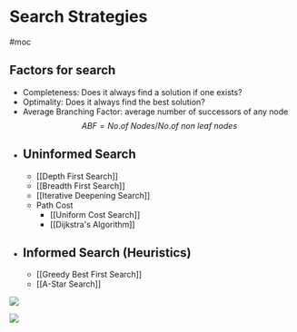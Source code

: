 # Search Strategies
#moc
## Factors for search
- Completeness: Does it always find a solution if one exists?
- Optimality: Does it always find the best solution?
- Average Branching Factor: average number of successors of any node $$ABF=No.of\ Nodes/No.of\ non\ leaf\ nodes$$
- ## Uninformed Search
	- [[Depth First Search]]
	- [[Breadth First Search]]
	- [[Iterative Deepening Search]]
	- Path Cost
		- [[Uniform Cost Search]]
		- [[Dijkstra's Algorithm]]
- ## Informed Search (Heuristics)
	- [[Greedy Best First Search]]
	- [[A-Star Search]]
	

![](https://i.imgur.com/GJgz8dM.png)

![](https://i.imgur.com/PwqLQTV.png)
